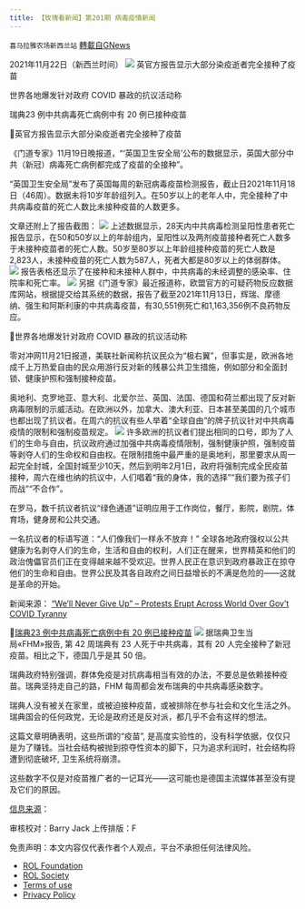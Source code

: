 ```yaml
---
title: 【玫瑰看新闻】第201期 病毒疫情新闻
---
```

`喜马拉雅农场新西兰站` [轉載自GNews](https://gnews.org/zh-hans/1687851/)

2021年11月22日（新西兰时间）
![](https://assets.gnews.org/wp-content/uploads/2021/11/PHOTO-2021-11-23-05-09-25-2.jpg)
英官方报告显示大部分染疫逝者完全接种了疫苗

世界各地爆发针对政府 COVID 暴政的抗议活动称

瑞典23 例中共病毒死亡病例中有 20 例已接种疫苗



🦠英官方报告显示大部分染疫逝者完全接种了疫苗

《门道专家》11月19日晚报道，“‘英国卫生安全局’公布的数据显示，英国大部分中共（新冠）病毒死亡病例都完成了疫苗的全接种”。

“英国卫生安全局”发布了英国每周的新冠病毒疫苗检测报告，截止日2021年11月18日（46周）。数据未将10岁年龄组列入。在50岁以上的老年人中，完全接种了中共病毒疫苗的死亡人数比未接种疫苗的人数更多。

文章还附上了报告截图：
![](https://assets.gnews.org/wp-content/uploads/2021/11/图片-1-16.jpg)
上述数据显示，28天内中共病毒检测呈阳性患者死亡报告显示，在50和50岁以上的年龄组内，呈阳性以及两剂疫苗接种者死亡人数多于未接种疫苗者的死亡人数。50岁至80岁以上年龄组接种疫苗的死亡人数是2,823人，未接种疫苗的死亡人数为587人，死者大都是80岁以上的体弱群体。
![](https://assets.gnews.org/wp-content/uploads/2021/11/图片2-7.jpg)
报告表格还显示了在接种和未接种人群中，中共病毒的未经调整的感染率、住院率和死亡率。
![](https://assets.gnews.org/wp-content/uploads/2021/11/图片-3-10.jpg)
另据《门道专家》最近报道称，欧盟官方的可疑药物反应数据库网站，根据提交给其系统的数据，报告了截至2021年11月13日，辉瑞、摩德纳、强生和阿斯利康的中共病毒疫苗，有30,551例死亡和1,163,356例不良药物反应。

🦠世界各地爆发针对政府 COVID 暴政的抗议活动称

零对冲网11月21日报道，美联社新闻称抗议民众为“极右翼”，但事实是，欧洲各地成千上万热爱自由的民众用游行反对新的残暴公共卫生措施，例如部分和全面封锁、健康护照和强制接种疫苗。

奥地利、克罗地亚、意大利、北爱尔兰、英国、法国、德国和荷兰都出现了反对新病毒限制的示威活动。在欧洲以外，加拿大、澳大利亚、日本甚至美国的几个城市也都出现了抗议者。在周六的抗议有些人举着“全球自由”的牌子抗议针对中共病毒疫情的限制和强制疫苗规定。
![](https://assets.gnews.org/wp-content/uploads/2021/11/图片4-3.jpg)
许多欧洲的抗议者们提出相同的口号，即为了人们的生命与自由，抗议政府通过加强中共病毒疫情限制，强制健康护照，强制疫苗等剥夺人们的生命权和自由权。在限制措施中最严重的是奥地利，那里要求从周一起完全封城，全国封城至少10天，然后到明年2月1日，政府将强制完成全民疫苗接种，周六在维也纳的抗议中，人们唱着“我的身体，我的选择”“我们要为孩子们而战”“不合作”。

在罗马，数千抗议者抗议“绿色通道”证明应用于工作岗位，餐厅，影院，剧院，体育场，健身房和公共交通。

一名抗议者的标语写道：“人们像我们一样永不放弃！” 全球各地政府强权以公共健康为名剥夺人们的生命，生活和自由的权利，人们正在醒来，世界精英和他们的政治傀儡官员们正在变得越来越不受欢迎。世界人民正在意识到政府暴政正在掠夺他们的生命和自由。世界公民及其各自政府之间日益增长的不满是危险的——这就是革命的开始。

新闻来源： [“We’ll Never Give Up” – Protests Erupt Across World Over Gov’t COVID Tyranny](https://www.zerohedge.com/political/well-never-give-protests-erupt-across-europe-over-govt-covid-tyranny)

🦠[瑞典23 例中共病毒死亡病例中有 20 例已接种疫苗](https://gnews.org/zh-hans/1684314/)
![](https://assets.gnews.org/wp-content/uploads/2021/11/图片-5-5.jpg)
据瑞典卫生当局«FHM»报告, 第 42 周瑞典有 23 人死于中共病毒，其有 20 人完全接种了新冠疫苗。相比之下，德国几乎是其 50 倍。

瑞典政府特别强调，群体免疫是对抗病毒相当有效的办法，不要总是依赖接种疫苗。瑞典坚持走自己的路，FHM 每周都会发布瑞典的中共病毒感染数字。

瑞典人没有被关在家里，或被迫接种疫苗，或被排除在参与社会和文化生活之外。瑞典国会的任何政党，无论是政府还是反对派，都几乎不会有这样的想法。

这篇文章明确表明，这些所谓的“疫苗”, 是高度实验性的，没有科学依据，仅仅只是为了赚钱。当社会结构被抛到掠夺性资本的脚下，只为追求利润时，社会结构将遭到彻底破坏, 卫生系统将崩溃。

这些数字不仅是对疫苗推广者的一记耳光——这可能也是德国主流媒体甚至没有提及它们的原因。

[信息来源](https://www.freiewelt.net/nachricht/schweden-20-von-23-corona-toten-waren-vollstaendig-geimpft-10087067)：



审核校对：Barry Jack
上传排版：F

 

免责声明：本文内容仅代表作者个人观点，平台不承担任何法律风险。

- [ROL Foundation](https://rolfoundation.org/)
- [ROL Society](https://rolsociety.org/)
- [Terms of use](https://gnews.org/terms-of-use-3/)
- [Privacy Policy](https://gnews.org/privacy-policy/)
